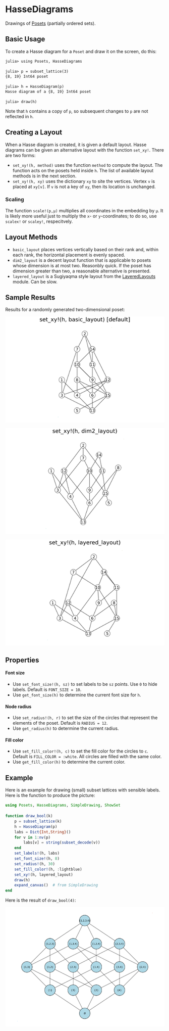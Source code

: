 # HasseDiagrams

Drawings of [Posets](https://github.com/scheinerman/Posets.jl) (partially ordered sets).

## Basic Usage

To create a Hasse diagram for a `Poset` and draw it on the screen, do this:
```
julia> using Posets, HasseDiagrams

julia> p = subset_lattice(3)
{8, 19} Int64 poset

julia> h = HasseDiagram(p)
Hasse diagram of a {8, 19} Int64 poset

julia> draw(h)
```
Note that `h` contains a copy of `p`, so subsequent changes to `p` are not reflected in `h`.

## Creating a Layout

When a Hasse diagram is created, it is given a default layout. Hasse diagrams can be given an alternative layout with the function `set_xy!`. There are two forms:

* `set_xy!(h, method)` uses the function `method` to compute the layout. The function acts on the posets held inside `h`. The list of available layout methods is in the next section. 
* `set_xy!(h, xy)` uses the dictionary `xy` to site the vertices. Vertex `v` is placed at `xy[v]`. If `v` is not a key of `xy`, then its location is unchanged.

### Scaling

The function `scale!(p,μ)` multiplies all coordinates in the embedding by `μ`. 
It is likely more useful just to multiply the `x`- or `y`-coordinates; 
to do so, use `scalex!` or `scaley!`, respecitvely. 

## Layout Methods

* `basic_layout` places vertices vertically based on their rank and, within each rank, the horizontal placement is evenly spaced.
* `dim2_layout` is a decent layout function that is applicable to posets whose dimension is at most two. Reasonbly quick. If the poset has dimension greater than two, a reasonable alternative is presented. 
* `layered_layout` is a Sugiyaqma style layout from the [LayeredLayouts](https://github.com/oxinabox/LayeredLayouts.jl) module. Can be slow. 


## Sample Results
Results for a randomly generated two-dimensional poset:

![](basic.png)

![](dim2.png)

![](layered.png)



## Properties

#### Font size

* Use `set_font_size!(h, sz)` to set labels to be `sz` points. Use `0` to hide labels. Default is `FONT_SIZE = 10`.
* Use `get_font_size(h)` to determine the current font size for `h`. 

#### Node radius

* Use `set_radius!(h, r)` to set the size of the circles that represent the elements of the poset. Default is `RADIUS = 12`.
* Use `get_radius(h)` to determine the current radius.

#### Fill color

* Use `set_fill_color!(h, c)` to set the fill color for the circles to `c`. Default is `FILL_COLOR = :white`. All circles are filled with the same color. 
* Use `get_fill_color(h)` to determine the current color. 


## Example

Here is an example for drawing (small) subset lattices with sensible labels. Here is the function
to produce the picture:

```julia
using Posets, HasseDiagrams, SimpleDrawing, ShowSet

function draw_bool(k)
    p = subset_lattice(k)
    h = HasseDiagram(p)
    labs = Dict{Int,String}()
    for v in 1:nv(p)
        labs[v] = string(subset_decode(v))
    end
    set_labels!(h, labs)
    set_font_size!(h, 8)
    set_radius!(h, 30)
    set_fill_color!(h, :lightblue)
    set_xy!(h, layered_layout)
    draw(h)
    expand_canvas()  # from SimpleDrawing
end
```
Here is the result of `draw_bool(4)`:

![](bool4.png)